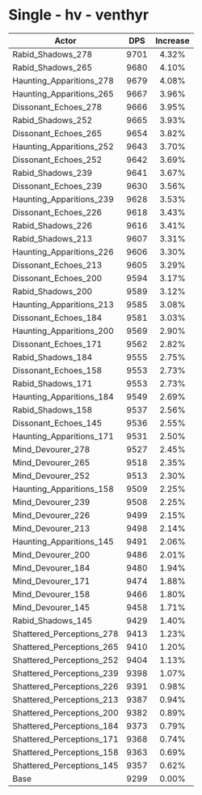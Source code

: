 # Single - hv - venthyr
| Actor | DPS | Increase |
|---|:---:|:---:|
|Rabid_Shadows_278|9701|4.32%|
|Rabid_Shadows_265|9680|4.10%|
|Haunting_Apparitions_278|9679|4.08%|
|Haunting_Apparitions_265|9667|3.96%|
|Dissonant_Echoes_278|9666|3.95%|
|Rabid_Shadows_252|9665|3.93%|
|Dissonant_Echoes_265|9654|3.82%|
|Haunting_Apparitions_252|9643|3.70%|
|Dissonant_Echoes_252|9642|3.69%|
|Rabid_Shadows_239|9641|3.67%|
|Dissonant_Echoes_239|9630|3.56%|
|Haunting_Apparitions_239|9628|3.53%|
|Dissonant_Echoes_226|9618|3.43%|
|Rabid_Shadows_226|9616|3.41%|
|Rabid_Shadows_213|9607|3.31%|
|Haunting_Apparitions_226|9606|3.30%|
|Dissonant_Echoes_213|9605|3.29%|
|Dissonant_Echoes_200|9594|3.17%|
|Rabid_Shadows_200|9589|3.12%|
|Haunting_Apparitions_213|9585|3.08%|
|Dissonant_Echoes_184|9581|3.03%|
|Haunting_Apparitions_200|9569|2.90%|
|Dissonant_Echoes_171|9562|2.82%|
|Rabid_Shadows_184|9555|2.75%|
|Dissonant_Echoes_158|9553|2.73%|
|Rabid_Shadows_171|9553|2.73%|
|Haunting_Apparitions_184|9549|2.69%|
|Rabid_Shadows_158|9537|2.56%|
|Dissonant_Echoes_145|9536|2.55%|
|Haunting_Apparitions_171|9531|2.50%|
|Mind_Devourer_278|9527|2.45%|
|Mind_Devourer_265|9518|2.35%|
|Mind_Devourer_252|9513|2.30%|
|Haunting_Apparitions_158|9509|2.25%|
|Mind_Devourer_239|9508|2.25%|
|Mind_Devourer_226|9499|2.15%|
|Mind_Devourer_213|9498|2.14%|
|Haunting_Apparitions_145|9491|2.06%|
|Mind_Devourer_200|9486|2.01%|
|Mind_Devourer_184|9480|1.94%|
|Mind_Devourer_171|9474|1.88%|
|Mind_Devourer_158|9466|1.80%|
|Mind_Devourer_145|9458|1.71%|
|Rabid_Shadows_145|9429|1.40%|
|Shattered_Perceptions_278|9413|1.23%|
|Shattered_Perceptions_265|9410|1.20%|
|Shattered_Perceptions_252|9404|1.13%|
|Shattered_Perceptions_239|9398|1.07%|
|Shattered_Perceptions_226|9391|0.98%|
|Shattered_Perceptions_213|9387|0.94%|
|Shattered_Perceptions_200|9382|0.89%|
|Shattered_Perceptions_184|9373|0.79%|
|Shattered_Perceptions_171|9368|0.74%|
|Shattered_Perceptions_158|9363|0.69%|
|Shattered_Perceptions_145|9357|0.62%|
|Base|9299|0.00%|
